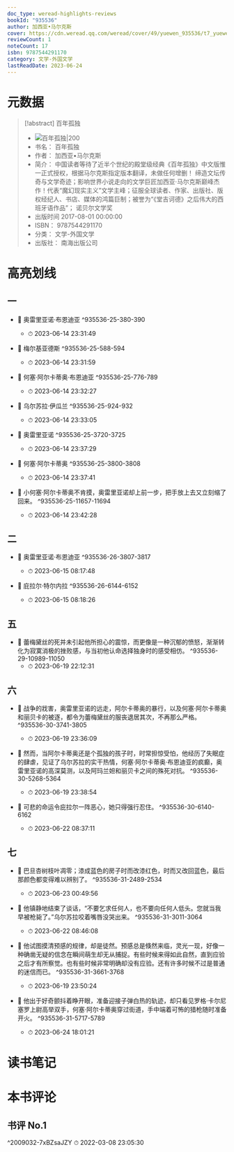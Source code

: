 ```yaml
---
doc_type: weread-highlights-reviews
bookId: "935536"
author: 加西亚•马尔克斯
cover: https://cdn.weread.qq.com/weread/cover/49/yuewen_935536/t7_yuewen_9355361682243599.jpg
reviewCount: 1
noteCount: 17
isbn: 9787544291170
category: 文学-外国文学
lastReadDate: 2023-06-24
---
```

# 元数据
> [!abstract] 百年孤独
> - ![ 百年孤独|200](https://cdn.weread.qq.com/weread/cover/49/yuewen_935536/t7_yuewen_9355361682243599.jpg)
> - 书名： 百年孤独
> - 作者： 加西亚•马尔克斯
> - 简介： 中国读者等待了近半个世纪的殿堂级经典《百年孤独》中文版惟一正式授权，根据马尔克斯指定版本翻译，未做任何增删！
缔造文坛传奇与文学奇迹；影响世界小说走向的文学巨匠加西亚·马尔克斯巅峰杰作！代表“魔幻现实主义”文学主峰；征服全球读者、作家、出版社、版权经纪人、书店、媒体的鸿篇巨制；被誉为“《堂吉诃德》之后伟大的西班牙语作品”；
诺贝尔文学奖
> - 出版时间 2017-08-01 00:00:00
> - ISBN： 9787544291170
> - 分类： 文学-外国文学
> - 出版社： 南海出版公司

# 高亮划线

## 一


- 📌 奥雷里亚诺·布恩迪亚 ^935536-25-380-390
    - ⏱ 2023-06-14 23:31:49 

- 📌 梅尔基亚德斯 ^935536-25-588-594
    - ⏱ 2023-06-14 23:31:59 

- 📌 何塞·阿尔卡蒂奥·布恩迪亚 ^935536-25-776-789
    - ⏱ 2023-06-14 23:32:27 

- 📌 乌尔苏拉·伊瓜兰 ^935536-25-924-932
    - ⏱ 2023-06-14 23:33:05 

- 📌 奥雷里亚诺 ^935536-25-3720-3725
    - ⏱ 2023-06-14 23:37:29 

- 📌 何塞·阿尔卡蒂奥 ^935536-25-3800-3808
    - ⏱ 2023-06-14 23:37:41 

- 📌 小何塞·阿尔卡蒂奥不肯摸，奥雷里亚诺却上前一步，把手放上去又立刻缩了回来。 ^935536-25-11657-11694
    - ⏱ 2023-06-14 23:42:28 
## 二


- 📌 奥雷里亚诺·布恩迪亚 ^935536-26-3807-3817
    - ⏱ 2023-06-15 08:17:48 

- 📌 庇拉尔·特尔内拉 ^935536-26-6144-6152
    - ⏱ 2023-06-15 08:18:26 
## 五


- 📌 蕾梅黛丝的死并未引起他所担心的震惊，而更像是一种沉郁的愤怒，渐渐转化为寂寞消极的挫败感，与当初他认命选择独身时的感受相仿。 ^935536-29-10989-11050
    - ⏱ 2023-06-19 22:12:31 
## 六


- 📌 战争的戕害，奥雷里亚诺的远走，阿尔卡蒂奥的暴行，以及何塞·阿尔卡蒂奥和丽贝卡的被逐，都令为蕾梅黛丝的服丧退居其次，不再那么严格。 ^935536-30-3741-3805
    - ⏱ 2023-06-19 23:36:09 

- 📌 然而，当阿尔卡蒂奥还是个孤独的孩子时，时常担惊受怕，他经历了失眠症的肆虐，见证了乌尔苏拉的实干热情，何塞·阿尔卡蒂奥·布恩迪亚的疯癫，奥雷里亚诺的高深莫测，以及阿玛兰妲和丽贝卡之间的殊死对抗。 ^935536-30-5268-5364
    - ⏱ 2023-06-19 23:38:54 

- 📌 可悲的命运令庇拉尔一阵恶心，她只得强行忍住。 ^935536-30-6140-6162
    - ⏱ 2023-06-22 08:37:11 
## 七


- 📌 巴旦杏树枝叶凋零；漆成蓝色的房子时而改漆红色，时而又改回蓝色，最后那颜色都变得难以辨别了。 ^935536-31-2489-2534
    - ⏱ 2023-06-23 00:49:56 

- 📌 他镇静地结束了谈话，“不要乞求任何人，也不要向任何人低头。您就当我早被枪毙了。”乌尔苏拉咬着嘴唇没哭出来。 ^935536-31-3011-3064
    - ⏱ 2023-06-22 08:46:08 

- 📌 他试图摸清预感的规律，却是徒然。预感总是倏然来临，灵光一现，好像一种确凿无疑的信念在瞬间萌生却无从捕捉。有些时候来得如此自然，直到应验之后才有所察觉。也有些时候非常明确却没有应验。还有许多时候不过是普通的迷信而已。 ^935536-31-3661-3768
    - ⏱ 2023-06-19 23:50:24 

- 📌 他出于好奇颤抖着睁开眼，准备迎接子弹白热的轨迹，却只看见罗格·卡尔尼塞罗上尉高举双手，何塞·阿尔卡蒂奥穿过街道，手中端着可怖的猎枪随时准备开火。 ^935536-31-5717-5789
    - ⏱ 2023-06-24 18:01:21 
# 读书笔记

# 本书评论

## 书评 No.1 
 ^2009032-7xBZsaJZY
⏱ 2022-03-08 23:05:30
